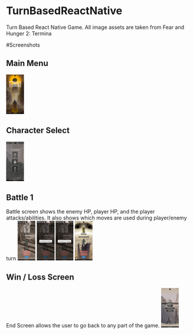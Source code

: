 # TurnBasedReactNative
Turn Based React Native Game. All image assets are taken from Fear and Hunger 2: Termina

#Screenshots

## Main Menu
<img src="https://github.com/Arkadyaaa/TurnBasedReactNative/blob/main/screenshots/MainMenu.png?raw=true" width="48">

## Character Select
<img src="https://github.com/Arkadyaaa/TurnBasedReactNative/blob/main/screenshots/CharacterSelect.png?raw=true" width="48">

## Battle 1
Battle screen shows the enemy HP, player HP, and the player attacks/abilities. It also shows which moves are used during player/enemy turn
<img src="https://github.com/Arkadyaaa/TurnBasedReactNative/blob/main/screenshots/Battle1.png?raw=true" width="48">
<img src="https://github.com/Arkadyaaa/TurnBasedReactNative/blob/main/screenshots/PlayerAttack.png?raw=true" width="48">
<img src="https://github.com/Arkadyaaa/TurnBasedReactNative/blob/main/screenshots/EnemyAttack.png?raw=true" width="48">
<img src="https://github.com/Arkadyaaa/TurnBasedReactNative/blob/main/screenshots/Battle2.png?raw=true" width="48">

## Win / Loss Screen
End Screen allows the user to go back to any part of the game.
<img src="https://github.com/Arkadyaaa/TurnBasedReactNative/blob/main/screenshots/WinLoseScreen.png?raw=true" width="48">
